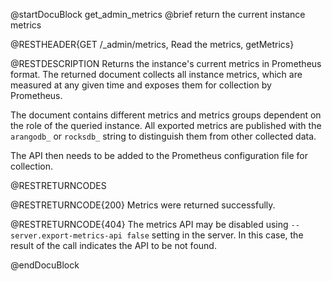 
@startDocuBlock get_admin_metrics
@brief return the current instance metrics

@RESTHEADER{GET /_admin/metrics, Read the metrics, getMetrics}

@RESTDESCRIPTION
Returns the instance's current metrics in Prometheus format. The
returned document collects all instance metrics, which are measured
at any given time and exposes them for collection by Prometheus.

The document contains different metrics and metrics groups dependent
on the role of the queried instance. All exported metrics are
published with the `arangodb_` or `rocksdb_` string to distinguish
them from other collected data. 

The API then needs to be added to the Prometheus configuration file
for collection.

@RESTRETURNCODES

@RESTRETURNCODE{200}
Metrics were returned successfully.

@RESTRETURNCODE{404}
The metrics API may be disabled using `--server.export-metrics-api
false` setting in the server. In this case, the result of the call
indicates the API to be not found.

@endDocuBlock

